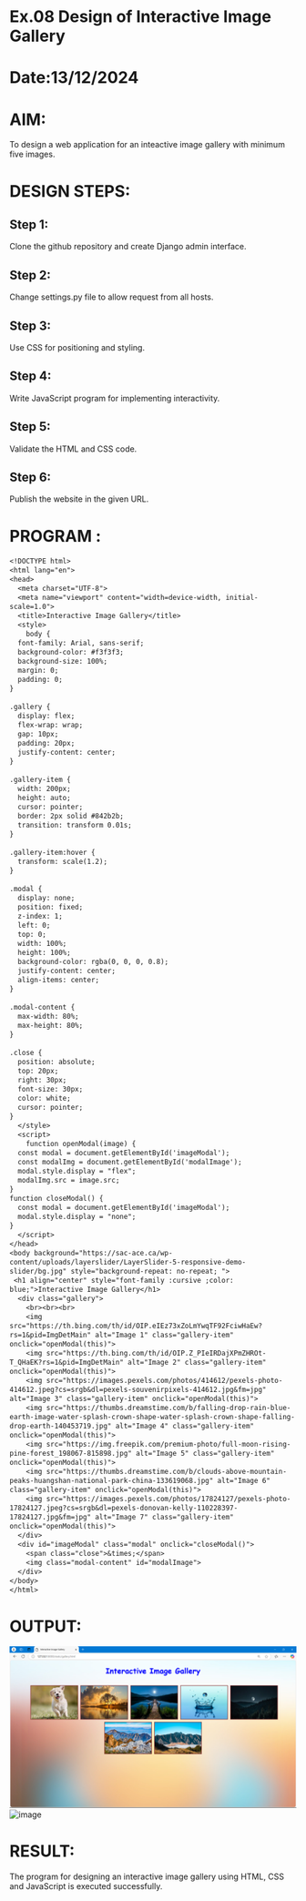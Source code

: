 # Ex.08 Design of Interactive Image Gallery
# Date:13/12/2024
# AIM:
To design a web application for an inteactive image gallery with minimum five images.

# DESIGN STEPS:
## Step 1:
Clone the github repository and create Django admin interface.

## Step 2:
Change settings.py file to allow request from all hosts.

## Step 3:
Use CSS for positioning and styling.

## Step 4:
Write JavaScript program for implementing interactivity.

## Step 5:
Validate the HTML and CSS code.

## Step 6:
Publish the website in the given URL.

# PROGRAM :
```
<!DOCTYPE html>
<html lang="en">
<head>
  <meta charset="UTF-8">
  <meta name="viewport" content="width=device-width, initial-scale=1.0">
  <title>Interactive Image Gallery</title>
  <style>
    body {
  font-family: Arial, sans-serif;
  background-color: #f3f3f3;
  background-size: 100%;
  margin: 0;
  padding: 0;
}

.gallery {
  display: flex;
  flex-wrap: wrap;
  gap: 10px;
  padding: 20px;
  justify-content: center;
}

.gallery-item {
  width: 200px;
  height: auto;
  cursor: pointer;
  border: 2px solid #842b2b;
  transition: transform 0.01s;
}

.gallery-item:hover {
  transform: scale(1.2);
}

.modal {
  display: none;
  position: fixed;
  z-index: 1;
  left: 0;
  top: 0;
  width: 100%;
  height: 100%;
  background-color: rgba(0, 0, 0, 0.8);
  justify-content: center;
  align-items: center;
}

.modal-content {
  max-width: 80%;
  max-height: 80%;
}

.close {
  position: absolute;
  top: 20px;
  right: 30px;
  font-size: 30px;
  color: white;
  cursor: pointer;
}
  </style>
  <script>
    function openModal(image) {
  const modal = document.getElementById('imageModal');
  const modalImg = document.getElementById('modalImage');
  modal.style.display = "flex";
  modalImg.src = image.src;
}
function closeModal() {
  const modal = document.getElementById('imageModal');
  modal.style.display = "none";
}
  </script>
</head>
<body background="https://sac-ace.ca/wp-content/uploads/layerslider/LayerSlider-5-responsive-demo-slider/bg.jpg" style="background-repeat: no-repeat; ">
 <h1 align="center" style="font-family :cursive ;color: blue;">Interactive Image Gallery</h1>
  <div class="gallery">
    <br><br><br>
    <img src="https://th.bing.com/th/id/OIP.eIEz73xZoLmYwqTF92FciwHaEw?rs=1&pid=ImgDetMain" alt="Image 1" class="gallery-item" onclick="openModal(this)">
    <img src="https://th.bing.com/th/id/OIP.Z_PIeIRDajXPmZHROt-T_QHaEK?rs=1&pid=ImgDetMain" alt="Image 2" class="gallery-item" onclick="openModal(this)">
    <img src="https://images.pexels.com/photos/414612/pexels-photo-414612.jpeg?cs=srgb&dl=pexels-souvenirpixels-414612.jpg&fm=jpg" alt="Image 3" class="gallery-item" onclick="openModal(this)">
    <img src="https://thumbs.dreamstime.com/b/falling-drop-rain-blue-earth-image-water-splash-crown-shape-water-splash-crown-shape-falling-drop-earth-140453719.jpg" alt="Image 4" class="gallery-item" onclick="openModal(this)">
    <img src="https://img.freepik.com/premium-photo/full-moon-rising-pine-forest_198067-815898.jpg" alt="Image 5" class="gallery-item" onclick="openModal(this)">    
    <img src="https://thumbs.dreamstime.com/b/clouds-above-mountain-peaks-huangshan-national-park-china-133619068.jpg" alt="Image 6" class="gallery-item" onclick="openModal(this)">    
    <img src="https://images.pexels.com/photos/17824127/pexels-photo-17824127.jpeg?cs=srgb&dl=pexels-donovan-kelly-110228397-17824127.jpg&fm=jpg" alt="Image 7" class="gallery-item" onclick="openModal(this)">    
  </div>
  <div id="imageModal" class="modal" onclick="closeModal()">
    <span class="close">&times;</span>
    <img class="modal-content" id="modalImage">
  </div>
</body>
</html>
```
# OUTPUT:
![alt text](image.png)
![image](https://github.com/user-attachments/assets/7c707b55-ebec-42ed-a3db-0bc30dfcee1d)

# RESULT:
The program for designing an interactive image gallery using HTML, CSS and JavaScript is executed successfully.
